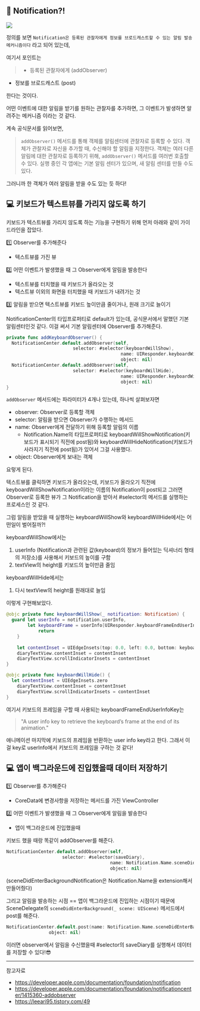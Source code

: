 ## 🧐 Notification?!

![](https://velog.velcdn.com/images/marisol/post/c968c9f6-f6ac-45be-bca8-60333b2a21bd/image.png)

정의를 보면 
`Notification은 등록된 관찰자에게 정보를 브로드캐스트할 수 있는 알림 발송 메커니즘이다` 라고 되어 있는데, 

여기서 포인트는
> - 등록된 관찰자에게 (addObserver)
- 정보를 브로드캐스트 (post)

한다는 것이다.

어떤 이벤트에 대한 알림을 받기를 원하는 관찰자를 추가하면,
그 이벤트가 발생하면 알려주는 메커니즘 이라는 것 같다.

계속 공식문서를 읽어보면, 

> `addObserver()` 메서드를 통해 객체를 알림센터에 관찰자로 등록할 수 있다.
객체가 관찰자로 자신을 추가할 때, 수신해야 할 알림을 지정한다.
객체는 여러 다른 알림에 대한 관찰자로 등록하기 위해, `addObserver()` 메서드를 여러번 호출할 수 있다.
실행 중인 각 앱에는 기본 알림 센터가 있으며, 새 알림 센터를 만들 수도 있다.

그러니까 한 객체가 여러 알림을 받을 수도 있는 듯 하다!

## 💻 키보드가 텍스트뷰를 가리지 않도록 하기

키보드가 텍스트뷰를 가리지 않도록 하는 기능을 구현하기 위해 먼저 아래와 같이 가이드라인을 잡았다.

1️⃣ Observer를 추가해준다
- 텍스트뷰를 가진 뷰

2️⃣ 어떤 이벤트가 발생했을 때 그 Observer에게 알림을 발송한다
- 텍스트뷰를 터치했을 때 키보드가 올라오는 것
- 텍스트뷰 이외의 화면을 터치했을 때 키보드가 내려가는 것

3️⃣ 알림을 받으면 텍스트뷰를 키보드 높이만큼 줄이거나, 원래 크기로 늘이기

NotificationCenter의 타입프로퍼티로 default가 있는데, 공식문서에서 말했던 기본 알림센터인것 같다.
이걸 써서 기본 알림센터에 Observer를 추가해준다.

```swift
private func addKeyboardObserver() {
  NotificationCenter.default.addObserver(self, 
                         selector: #selector(keyboardWillShow), 
                                           name: UIResponder.keyboardWillShowNotification, 
                                           object: nil)
  NotificationCenter.default.addObserver(self, 
                         selector: #selector(keyboardWillHide), 
                                           name: UIResponder.keyboardWillHideNotification, 
                                           object: nil)
}
```

`addObserver` 메서드에는 파라미터가 4개나 있는데, 하나씩 살펴보자면
- observer: Observer로 등록할 객체
- selector: 알림을 받으면 Observer가 수행하는 메서드
- name: Observer에게 전달하기 위해 등록할 알림의 이름
  - Notification.Name의 타입프로퍼티로 keyboardWillShowNotification(키보드가 표시되기 직전에 post됨)와 keyboardWillHideNotification(키보드가 사라지기 직전에 post됨)가 있어서 그걸 사용했다.
- object: Observer에게 보내는 객체

요렇게 된다.

텍스트뷰를 클릭하면 키보드가 올라오는데, 
키보드가 올라오기 직전에 keyboardWillShowNotification이라는 이름의 Notification이 post되고
그러면 Observer로 등록한 뷰가 그 Notification을 받아서 #selector의 메서드를 실행하는 프로세스인 것 같다.

그럼 알림을 받았을 때 실행하는 keyboardWillShow와 keyboardWillHide에서는 어떤일이 벌어질까?!

keyboardWillShow에서는
1) userInfo (Notification과 관련된 값(keyboard)의 정보가 들어있는 딕셔너리 형태의 저장소)를 사용해서 키보드의 높이를 구함
2) textView의 height를 키보드의 높이만큼 줄임

keyboardWillHide에서는
1) 다시 textView의 height를 원래대로 늘임

이렇게 구현해보았다.

```swift
@objc private func keyboardWillShow(_ notification: Notification) {
  guard let userInfo = notification.userInfo,
        let keyboardFrame = userInfo[UIResponder.keyboardFrameEndUserInfoKey] as? CGRect else {
            return
    }
    
    let contentInset = UIEdgeInsets(top: 0.0, left: 0.0, bottom: keyboardFrame.height, right: 0.0)
    diaryTextView.contentInset = contentInset
    diaryTextView.scrollIndicatorInsets = contentInset
}

@objc private func keyboardWillHide() {
  let contentInset = UIEdgeInsets.zero
    diaryTextView.contentInset = contentInset
    diaryTextView.scrollIndicatorInsets = contentInset
}
```

여기서 키보드의 프레임을 구할 때 사용되는 keyboardFrameEndUserInfoKey는 
> "A user info key to retrieve the keyboard’s frame at the end of its animation."

애니메이션 마지막에 키보드의 프레임을 반환하는 user info key라고 한다.
그래서 이걸 key로 userInfo에서 키보드의 프레임을 구하는 것 같다!

## 💻 앱이 백그라운드에 진입했을때 데이터 저장하기

1️⃣ Observer를 추가해준다
- CoreData에 변경사항을 저장하는 메서드를 가진 ViewController

2️⃣ 어떤 이벤트가 발생했을 때 그 Observer에게 알림을 발송한다
- 앱이 백그라운드에 진입했을때

키보드 했을 때랑 똑같이 addObserver를 해준다.

```swift
NotificationCenter.default.addObserver(self, 
                     selector: #selector(saveDiary),
                                       name: Notification.Name.sceneDidEnterBackgroundNotification,
                                       object: nil)
```

(sceneDidEnterBackgroundNotification은 Notification.Name을 extension해서 만들어줬다)

그리고 알림을 발송하는 시점 == 앱이 백그라운드에 진입하는 시점이기 때문에
SceneDelegate의 `sceneDidEnterBackground(_ scene: UIScene)` 메서드에서 post를 해준다.

```swift
NotificationCenter.default.post(name: Notification.Name.sceneDidEnterBackgroundNotification,
                object: nil)
```

이러면 observer에서 알림을 수신했을때 #selector의 saveDiary를 실행해서 데이터를 저장할 수 있다!😎

---
참고자료
- https://developer.apple.com/documentation/foundation/notification
- https://developer.apple.com/documentation/foundation/notificationcenter/1415360-addobserver
- https://leeari95.tistory.com/49
